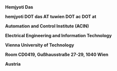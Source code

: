 **Hemjyoti Das**

**hemjyoti DOT das AT tuwien DOT ac DOT at**

**Automation and Control Institute (ACIN)**

**Electrical Engineering and Information Technology**

**Vienna University of Technology** 

**Room CD0419, Gußhausstraße 27-29, 1040 Wien**

**Austria**

